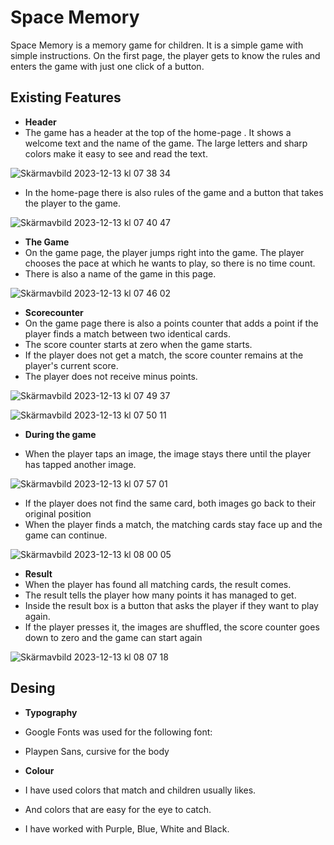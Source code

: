 # Space Memory

Space Memory is a memory game for children. It is a simple game with simple instructions. On the first page, the player gets to know the rules and enters the game with just one click of a button.

## Existing Features

- **Header**
- The game has a header at the top of the home-page . It shows a welcome text and the name of the game. The large letters and sharp colors make it easy to see and read the text.

![Skärmavbild 2023-12-13 kl  07 38 34](https://github.com/matgus217/space-memory/assets/147818054/7ac7a708-ff54-42fa-b89b-a9242f3a7c04)

- In the home-page there is also rules of the game and a button that takes the player to the game.

![Skärmavbild 2023-12-13 kl  07 40 47](https://github.com/matgus217/space-memory/assets/147818054/8ea11c8e-1168-41fb-9aa3-41d18badac64)

- **The Game**
- On the game page, the player jumps right into the game. The player chooses the pace at which he wants to play, so there is no time count.
- There is also a name of the game in this page.

![Skärmavbild 2023-12-13 kl  07 46 02](https://github.com/matgus217/space-memory/assets/147818054/1d387976-19c3-419b-aa34-79f8e1aac1f1)

- **Scorecounter**
- On the game page there is also a points counter that adds a point if the player finds a match between two identical cards.
- The score counter starts at zero when the game starts.
- If the player does not get a match, the score counter remains at the player's current score.
- The player does not receive minus points.

![Skärmavbild 2023-12-13 kl  07 49 37](https://github.com/matgus217/space-memory/assets/147818054/3e2abbe4-4214-4762-bdc0-fc92f79a9c4c)

![Skärmavbild 2023-12-13 kl  07 50 11](https://github.com/matgus217/space-memory/assets/147818054/6a51ccec-9a04-478e-858a-294012097b8d)

- **During the game**

- When the player taps an image, the image stays there until the player has tapped another image.

![Skärmavbild 2023-12-13 kl  07 57 01](https://github.com/matgus217/space-memory/assets/147818054/ed090313-fc54-47be-81f3-1035a77b2201)

- If the player does not find the same card, both images go back to their original position
- When the player finds a match, the matching cards stay face up and the game can continue.

![Skärmavbild 2023-12-13 kl  08 00 05](https://github.com/matgus217/space-memory/assets/147818054/26413e90-e31f-4765-bfdc-5033c06604c3)

- **Result**
- When the player has found all matching cards, the result comes.
- The result tells the player how many points it has managed to get.
- Inside the result box is a button that asks the player if they want to play again.
- If the player presses it, the images are shuffled, the score counter goes down to zero and the game can start again

![Skärmavbild 2023-12-13 kl  08 07 18](https://github.com/matgus217/space-memory/assets/147818054/0cb4f6ca-0b7c-460f-b510-ae63eed2b1f6)

## Desing

- **Typography**
- Google Fonts was used for the following font:
- Playpen Sans, cursive for the body

- **Colour**
- I have used colors that match and children usually likes.
- And colors that are easy for the eye to catch.
- I have worked with Purple, Blue, White and Black.

